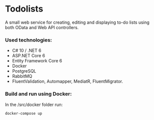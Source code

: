 # Todolists

A small web service for creating, editing and displaying to-do lists using both OData and Web API controllers.

### Used technologies:
- C# 10 / .NET 6
- ASP.NET Core 6
- Entity Framework Core 6
- Docker
- PostgreSQL
- RabbitMQ
- FluentValidation, Automapper, MediatR, FluentMigrator.

### Build and run using Docker:

In the /src/docker folder run:

`docker-compose up`

